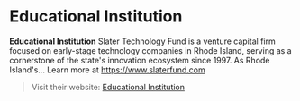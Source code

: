 # Educational Institution

**Educational Institution** Slater Technology Fund is a venture capital firm focused on early-stage technology companies in Rhode Island, serving as a cornerstone of the state's innovation ecosystem since 1997. As Rhode Island's... Learn more at https://www.slaterfund.com

> Visit their website: [Educational Institution](https://www.slaterfund.com)